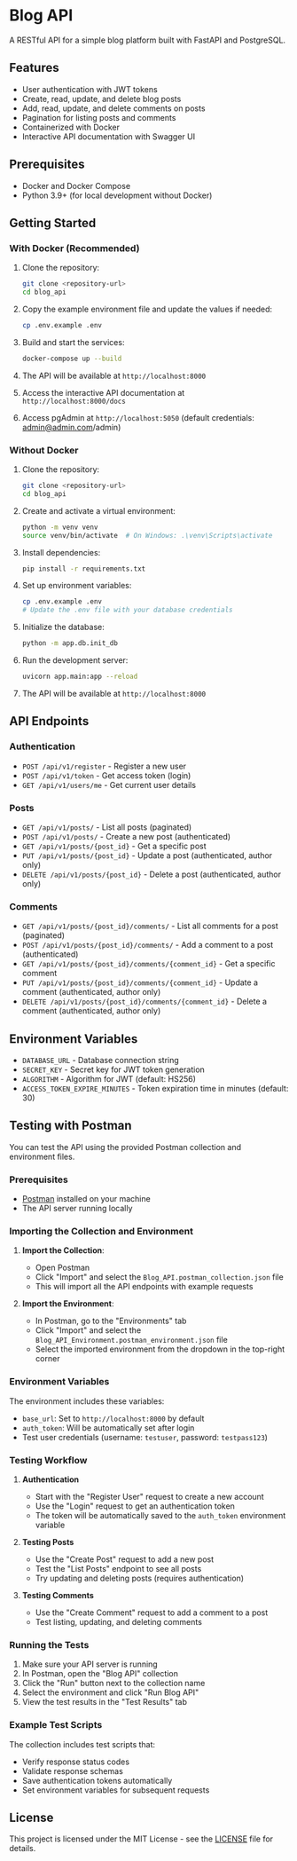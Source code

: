 # Blog API

A RESTful API for a simple blog platform built with FastAPI and PostgreSQL.

## Features

- User authentication with JWT tokens
- Create, read, update, and delete blog posts
- Add, read, update, and delete comments on posts
- Pagination for listing posts and comments
- Containerized with Docker
- Interactive API documentation with Swagger UI

## Prerequisites

- Docker and Docker Compose
- Python 3.9+ (for local development without Docker)

## Getting Started

### With Docker (Recommended)

1. Clone the repository:
   ```bash
   git clone <repository-url>
   cd blog_api
   ```

2. Copy the example environment file and update the values if needed:
   ```bash
   cp .env.example .env
   ```

3. Build and start the services:
   ```bash
   docker-compose up --build
   ```

4. The API will be available at `http://localhost:8000`
5. Access the interactive API documentation at `http://localhost:8000/docs`
6. Access pgAdmin at `http://localhost:5050` (default credentials: admin@admin.com/admin)

### Without Docker

1. Clone the repository:
   ```bash
   git clone <repository-url>
   cd blog_api
   ```

2. Create and activate a virtual environment:
   ```bash
   python -m venv venv
   source venv/bin/activate  # On Windows: .\venv\Scripts\activate
   ```

3. Install dependencies:
   ```bash
   pip install -r requirements.txt
   ```

4. Set up environment variables:
   ```bash
   cp .env.example .env
   # Update the .env file with your database credentials
   ```

5. Initialize the database:
   ```bash
   python -m app.db.init_db
   ```

6. Run the development server:
   ```bash
   uvicorn app.main:app --reload
   ```

7. The API will be available at `http://localhost:8000`

## API Endpoints

### Authentication

- `POST /api/v1/register` - Register a new user
- `POST /api/v1/token` - Get access token (login)
- `GET /api/v1/users/me` - Get current user details

### Posts

- `GET /api/v1/posts/` - List all posts (paginated)
- `POST /api/v1/posts/` - Create a new post (authenticated)
- `GET /api/v1/posts/{post_id}` - Get a specific post
- `PUT /api/v1/posts/{post_id}` - Update a post (authenticated, author only)
- `DELETE /api/v1/posts/{post_id}` - Delete a post (authenticated, author only)

### Comments

- `GET /api/v1/posts/{post_id}/comments/` - List all comments for a post (paginated)
- `POST /api/v1/posts/{post_id}/comments/` - Add a comment to a post (authenticated)
- `GET /api/v1/posts/{post_id}/comments/{comment_id}` - Get a specific comment
- `PUT /api/v1/posts/{post_id}/comments/{comment_id}` - Update a comment (authenticated, author only)
- `DELETE /api/v1/posts/{post_id}/comments/{comment_id}` - Delete a comment (authenticated, author only)

## Environment Variables

- `DATABASE_URL` - Database connection string
- `SECRET_KEY` - Secret key for JWT token generation
- `ALGORITHM` - Algorithm for JWT (default: HS256)
- `ACCESS_TOKEN_EXPIRE_MINUTES` - Token expiration time in minutes (default: 30)

## Testing with Postman

You can test the API using the provided Postman collection and environment files.

### Prerequisites
- [Postman](https://www.postman.com/downloads/) installed on your machine
- The API server running locally

### Importing the Collection and Environment

1. **Import the Collection**:
   - Open Postman
   - Click "Import" and select the `Blog_API.postman_collection.json` file
   - This will import all the API endpoints with example requests

2. **Import the Environment**:
   - In Postman, go to the "Environments" tab
   - Click "Import" and select the `Blog_API_Environment.postman_environment.json` file
   - Select the imported environment from the dropdown in the top-right corner

### Environment Variables

The environment includes these variables:
- `base_url`: Set to `http://localhost:8000` by default
- `auth_token`: Will be automatically set after login
- Test user credentials (username: `testuser`, password: `testpass123`)

### Testing Workflow

1. **Authentication**
   - Start with the "Register User" request to create a new account
   - Use the "Login" request to get an authentication token
   - The token will be automatically saved to the `auth_token` environment variable

2. **Testing Posts**
   - Use the "Create Post" request to add a new post
   - Test the "List Posts" endpoint to see all posts
   - Try updating and deleting posts (requires authentication)

3. **Testing Comments**
   - Use the "Create Comment" request to add a comment to a post
   - Test listing, updating, and deleting comments

### Running the Tests

1. Make sure your API server is running
2. In Postman, open the "Blog API" collection
3. Click the "Run" button next to the collection name
4. Select the environment and click "Run Blog API"
5. View the test results in the "Test Results" tab

### Example Test Scripts

The collection includes test scripts that:
- Verify response status codes
- Validate response schemas
- Save authentication tokens automatically
- Set environment variables for subsequent requests

## License

This project is licensed under the MIT License - see the [LICENSE](LICENSE) file for details.
